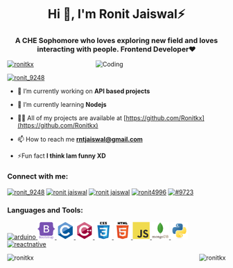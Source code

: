 <h1 align="center">Hi 👋, I'm Ronit Jaiswal⚡</h1>
<h3 align="center">A CHE Sophomore who loves exploring new field and loves interacting with people. Frontend Developer❤️</h3>
<img align="right" alt="Coding" width="300" src="https://media-exp1.licdn.com/dms/image/C4E12AQHhfpP2slLoXw/article-cover_image-shrink_600_2000/0/1578791251071?e=1658361600&v=beta&t=rEc4uxW1497NG-23cfen3JZFDYbpNvXDu5v5OpFiMQw"

<p align="left"> <a href="https://github.com/ryo-ma/github-profile-trophy"><img src="https://github-profile-trophy.vercel.app/?username=ronitkx" alt="ronitkx" /></a> </p>

<p align="left"> <a href="https://twitter.com/ronit_9248" target="blank"><img src="https://img.shields.io/twitter/follow/ronit_9248?logo=twitter&style=for-the-badge" alt="ronit_9248" /></a> </p>

- 🔭 I’m currently working on **API based projects**

- 🌱 I’m currently learning **Nodejs**

- 👨‍💻 All of my projects are available at [https://github.com/Ronitkx](https://github.com/Ronitkx)

- 📫 How to reach me **rntjaiswal@gmail.com**

- ⚡Fun fact **I think Iam funny XD**

<h3 align="left">Connect with me:</h3>
<p align="left">
<a href="https://twitter.com/9248@Ronit" target="blank"><img align="center" src="https://raw.githubusercontent.com/rahuldkjain/github-profile-readme-generator/master/src/images/icons/Social/twitter.svg" alt="ronit_9248" height="30" width="40" /></a>
<a href="https://linkedin.com/in/ronit jaiswal" target="blank"><img align="center" src="https://raw.githubusercontent.com/rahuldkjain/github-profile-readme-generator/master/src/images/icons/Social/linked-in-alt.svg" alt="ronit jaiswal" height="30" width="40" /></a>
<a href="https://fb.com/ronit jaiswal" target="blank"><img align="center" src="https://raw.githubusercontent.com/rahuldkjain/github-profile-readme-generator/master/src/images/icons/Social/facebook.svg" alt="ronit jaiswal" height="30" width="40" /></a>
<a href="https://instagram.com/ronit4996" target="blank"><img align="center" src="https://raw.githubusercontent.com/rahuldkjain/github-profile-readme-generator/master/src/images/icons/Social/instagram.svg" alt="ronit4996" height="30" width="40" /></a>
<a href="https://discord.gg/#9723" target="blank"><img align="center" src="https://raw.githubusercontent.com/rahuldkjain/github-profile-readme-generator/master/src/images/icons/Social/discord.svg" alt="#9723" height="30" width="40" /></a>
</p>

<h3 align="left">Languages and Tools:</h3>
<p align="left"> <a href="https://www.arduino.cc/" target="_blank" rel="noreferrer"> <img src="https://cdn.worldvectorlogo.com/logos/arduino-1.svg" alt="arduino" width="40" height="40"/> </a> <a href="https://getbootstrap.com" target="_blank" rel="noreferrer"> <img src="https://raw.githubusercontent.com/devicons/devicon/master/icons/bootstrap/bootstrap-plain-wordmark.svg" alt="bootstrap" width="40" height="40"/> </a> <a href="https://www.cprogramming.com/" target="_blank" rel="noreferrer"> <img src="https://raw.githubusercontent.com/devicons/devicon/master/icons/c/c-original.svg" alt="c" width="40" height="40"/> </a> <a href="https://www.w3schools.com/cpp/" target="_blank" rel="noreferrer"> <img src="https://raw.githubusercontent.com/devicons/devicon/master/icons/cplusplus/cplusplus-original.svg" alt="cplusplus" width="40" height="40"/> </a> <a href="https://www.w3schools.com/css/" target="_blank" rel="noreferrer"> <img src="https://raw.githubusercontent.com/devicons/devicon/master/icons/css3/css3-original-wordmark.svg" alt="css3" width="40" height="40"/> </a> <a href="https://www.w3.org/html/" target="_blank" rel="noreferrer"> <img src="https://raw.githubusercontent.com/devicons/devicon/master/icons/html5/html5-original-wordmark.svg" alt="html5" width="40" height="40"/> </a> <a href="https://developer.mozilla.org/en-US/docs/Web/JavaScript" target="_blank" rel="noreferrer"> <img src="https://raw.githubusercontent.com/devicons/devicon/master/icons/javascript/javascript-original.svg" alt="javascript" width="40" height="40"/> </a> <a href="https://www.mongodb.com/" target="_blank" rel="noreferrer"> <img src="https://raw.githubusercontent.com/devicons/devicon/master/icons/mongodb/mongodb-original-wordmark.svg" alt="mongodb" width="40" height="40"/> </a> <a href="https://www.python.org" target="_blank" rel="noreferrer"> <img src="https://raw.githubusercontent.com/devicons/devicon/master/icons/python/python-original.svg" alt="python" width="40" height="40"/> </a> <a href="https://reactnative.dev/" target="_blank" rel="noreferrer"> <img src="https://reactnative.dev/img/header_logo.svg" alt="reactnative" width="40" height="40"/> </a> </p>

<p><img align="left" src="https://github-readme-stats.vercel.app/api/top-langs?username=ronitkx&show_icons=true&locale=en&layout=compact" alt="ronitkx" /></p>

<p>&nbsp;<img align="right" src="https://github-readme-stats.vercel.app/api?username=ronitkx&show_icons=true&locale=en" alt="ronitkx" /></p>
